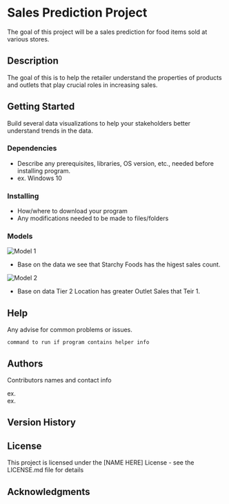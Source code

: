 # Sales Prediction Project

The goal of this project will be a sales prediction for food items sold at various stores.

## Description

The goal of this is to help the retailer understand the properties of products and outlets that play crucial roles in increasing sales.

## Getting Started

Build several data visualizations to help your stakeholders better understand trends in the data.

### Dependencies

* Describe any prerequisites, libraries, OS version, etc., needed before installing program.
* ex. Windows 10

### Installing

* How/where to download your program
* Any modifications needed to be made to files/folders

### Models

![Model 1](https://user-images.githubusercontent.com/117793811/209273015-55e856f2-5b4d-4824-bb5a-6ba1f1fd3736.png)
* Base on the data we see that Starchy Foods has the higest sales count. 


![Model 2](https://user-images.githubusercontent.com/117793811/209273543-2e43c249-342a-4527-9707-ad8ec91b9eda.png)
* Base on data Tier 2 Location has greater Outlet Sales that Teir 1.


## Help

Any advise for common problems or issues.
```
command to run if program contains helper info
```

## Authors

Contributors names and contact info

ex.  
ex. 

## Version History

## License

This project is licensed under the [NAME HERE] License - see the LICENSE.md file for details

## Acknowledgments




